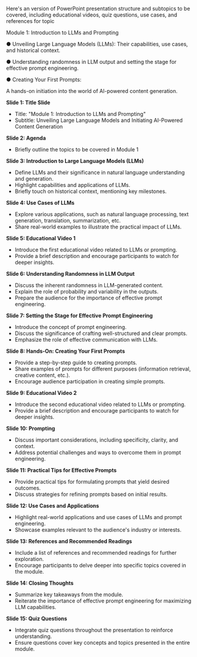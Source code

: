 Here's an version of PowerPoint presentation structure and subtopics to be covered, including educational videos, quiz questions, use cases, and references for topic

Module 1: Introduction to LLMs and Prompting

● Unveiling Large Language Models (LLMs): Their capabilities, use cases, and historical context.

● Understanding randomness in LLM output and setting the stage for effective prompt engineering.

● Creating Your First Prompts:

A hands-on initiation into the world of AI-powered content generation.

**Slide 1: Title Slide**
- Title: "Module 1: Introduction to LLMs and Prompting"
- Subtitle: Unveiling Large Language Models and Initiating AI-Powered Content Generation

**Slide 2: Agenda**
- Briefly outline the topics to be covered in Module 1

**Slide 3: Introduction to Large Language Models (LLMs)**
- Define LLMs and their significance in natural language understanding and generation.
- Highlight capabilities and applications of LLMs.
- Briefly touch on historical context, mentioning key milestones.

**Slide 4: Use Cases of LLMs**
- Explore various applications, such as natural language processing, text generation, translation, summarization, etc.
- Share real-world examples to illustrate the practical impact of LLMs.

**Slide 5: Educational Video 1**
- Introduce the first educational video related to LLMs or prompting.
- Provide a brief description and encourage participants to watch for deeper insights.

**Slide 6: Understanding Randomness in LLM Output**

- Discuss the inherent randomness in LLM-generated content.
- Explain the role of probability and variability in the outputs.
- Prepare the audience for the importance of effective prompt engineering.

**Slide 7: Setting the Stage for Effective Prompt Engineering**
- Introduce the concept of prompt engineering.
- Discuss the significance of crafting well-structured and clear prompts.
- Emphasize the role of effective communication with LLMs.


**Slide 8: Hands-On: Creating Your First Prompts**
- Provide a step-by-step guide to creating prompts.
- Share examples of prompts for different purposes (information retrieval, creative content, etc.).
- Encourage audience participation in creating simple prompts.

**Slide 9: Educational Video 2**
- Introduce the second educational video related to LLMs or prompting.
- Provide a brief description and encourage participants to watch for deeper insights.


**Slide 10:  Prompting**
- Discuss important considerations, including specificity, clarity, and context.
- Address potential challenges and ways to overcome them in prompt engineering.

**Slide 11: Practical Tips for Effective Prompts**
- Provide practical tips for formulating prompts that yield desired outcomes.
- Discuss strategies for refining prompts based on initial results.

**Slide 12: Use Cases and Applications**
- Highlight real-world applications and use cases of LLMs and prompt engineering.
- Showcase examples relevant to the audience's industry or interests.

**Slide 13: References and Recommended Readings**
- Include a list of references and recommended readings for further exploration.
- Encourage participants to delve deeper into specific topics covered in the module.

**Slide 14: Closing Thoughts**
- Summarize key takeaways from the module.
- Reiterate the importance of effective prompt engineering for maximizing LLM capabilities.

**Slide 15: Quiz Questions**
- Integrate quiz questions throughout the presentation to reinforce understanding.
- Ensure questions cover key concepts and topics presented in the entire module.

  